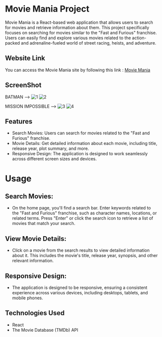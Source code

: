 # Movie Mania Project

Movie Mania is a React-based web application that allows users to search for movies and retrieve information about them. This project specifically focuses on searching for movies similar to the "Fast and Furious" franchise. Users can easily find and explore various movies related to the action-packed and adrenaline-fueled world of street racing, heists, and adventure.

## Website Link
You can access the Movie Mania site by following this link : [Movie Mania](https://moviess-mania.netlify.app/)

## ScreenShot

BATMAN -->
![1](https://github.com/AnkitJha13/Movie-Mania/assets/116744896/83f01b85-bdb9-47ee-b0d9-cacaa6451212)
![2](https://github.com/AnkitJha13/Movie-Mania/assets/116744896/cc9acc55-4f43-40c4-9552-57ce24f9072b)

MISSION IMPOSSIBLE -->
![3](https://github.com/AnkitJha13/Movie-Mania/assets/116744896/ea26940d-400a-48cb-9686-6407ca616a3a)
![4](https://github.com/AnkitJha13/Movie-Mania/assets/116744896/efa4a075-1668-47fc-8b84-96607ec77fad)



## Features
- Search Movies: Users can search for movies related to the "Fast and Furious" franchise.
- Movie Details: Get detailed information about each movie, including title, release year, plot summary, and more.
- Responsive Design: The application is designed to work seamlessly across different screen sizes and devices.

# Usage
## Search Movies:
- On the home page, you'll find a search bar. Enter keywords related to the "Fast and Furious" franchise, such as character names, locations, or related terms. Press "Enter" or click the search icon to retrieve a list of movies that match your search.

## View Movie Details:
- Click on a movie from the search results to view detailed information about it. This includes the movie's title, release year, synopsis, and other relevant information.

## Responsive Design:   
- The application is designed to be responsive, ensuring a consistent experience across various devices, including desktops, tablets, and mobile phones.

## Technologies Used
- React
- The Movie Database (TMDb) API
